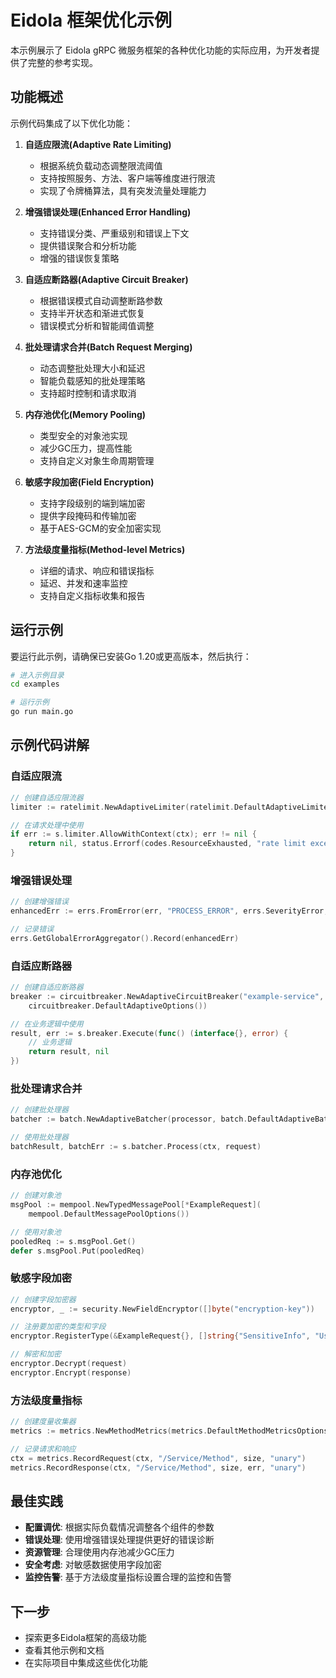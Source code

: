 # Eidola 框架优化示例

本示例展示了 Eidola gRPC 微服务框架的各种优化功能的实际应用，为开发者提供了完整的参考实现。

## 功能概述

示例代码集成了以下优化功能：

1. **自适应限流(Adaptive Rate Limiting)**
   - 根据系统负载动态调整限流阈值
   - 支持按照服务、方法、客户端等维度进行限流
   - 实现了令牌桶算法，具有突发流量处理能力

2. **增强错误处理(Enhanced Error Handling)**
   - 支持错误分类、严重级别和错误上下文
   - 提供错误聚合和分析功能
   - 增强的错误恢复策略

3. **自适应断路器(Adaptive Circuit Breaker)**
   - 根据错误模式自动调整断路参数
   - 支持半开状态和渐进式恢复
   - 错误模式分析和智能阈值调整

4. **批处理请求合并(Batch Request Merging)**
   - 动态调整批处理大小和延迟
   - 智能负载感知的批处理策略
   - 支持超时控制和请求取消

5. **内存池优化(Memory Pooling)**
   - 类型安全的对象池实现
   - 减少GC压力，提高性能
   - 支持自定义对象生命周期管理

6. **敏感字段加密(Field Encryption)**
   - 支持字段级别的端到端加密
   - 提供字段掩码和传输加密
   - 基于AES-GCM的安全加密实现

7. **方法级度量指标(Method-level Metrics)**
   - 详细的请求、响应和错误指标
   - 延迟、并发和速率监控
   - 支持自定义指标收集和报告

## 运行示例

要运行此示例，请确保已安装Go 1.20或更高版本，然后执行：

```bash
# 进入示例目录
cd examples

# 运行示例
go run main.go
```

## 示例代码讲解

### 自适应限流

```go
// 创建自适应限流器
limiter := ratelimit.NewAdaptiveLimiter(ratelimit.DefaultAdaptiveLimiterOptions())

// 在请求处理中使用
if err := s.limiter.AllowWithContext(ctx); err != nil {
    return nil, status.Errorf(codes.ResourceExhausted, "rate limit exceeded: %v", err)
}
```

### 增强错误处理

```go
// 创建增强错误
enhancedErr := errs.FromError(err, "PROCESS_ERROR", errs.SeverityError, errs.CategoryNetwork)

// 记录错误
errs.GetGlobalErrorAggregator().Record(enhancedErr)
```

### 自适应断路器

```go
// 创建自适应断路器
breaker := circuitbreaker.NewAdaptiveCircuitBreaker("example-service", 
    circuitbreaker.DefaultAdaptiveOptions())

// 在业务逻辑中使用
result, err := s.breaker.Execute(func() (interface{}, error) {
    // 业务逻辑
    return result, nil
})
```

### 批处理请求合并

```go
// 创建批处理器
batcher := batch.NewAdaptiveBatcher(processor, batch.DefaultAdaptiveBatchOptions())

// 使用批处理器
batchResult, batchErr := s.batcher.Process(ctx, request)
```

### 内存池优化

```go
// 创建对象池
msgPool := mempool.NewTypedMessagePool[*ExampleRequest](
    mempool.DefaultMessagePoolOptions())

// 使用对象池
pooledReq := s.msgPool.Get()
defer s.msgPool.Put(pooledReq)
```

### 敏感字段加密

```go
// 创建字段加密器
encryptor, _ := security.NewFieldEncryptor([]byte("encryption-key"))

// 注册要加密的类型和字段
encryptor.RegisterType(&ExampleRequest{}, []string{"SensitiveInfo", "UserCredential:mask"})

// 解密和加密
encryptor.Decrypt(request)
encryptor.Encrypt(response)
```

### 方法级度量指标

```go
// 创建度量收集器
metrics := metrics.NewMethodMetrics(metrics.DefaultMethodMetricsOptions())

// 记录请求和响应
ctx = metrics.RecordRequest(ctx, "/Service/Method", size, "unary")
metrics.RecordResponse(ctx, "/Service/Method", size, err, "unary")
```

## 最佳实践

- **配置调优**: 根据实际负载情况调整各个组件的参数
- **错误处理**: 使用增强错误处理提供更好的错误诊断
- **资源管理**: 合理使用内存池减少GC压力
- **安全考虑**: 对敏感数据使用字段加密
- **监控告警**: 基于方法级度量指标设置合理的监控和告警

## 下一步

- 探索更多Eidola框架的高级功能
- 查看其他示例和文档
- 在实际项目中集成这些优化功能 